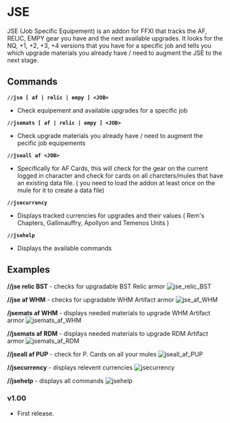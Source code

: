 # JSE
JSE (Job Specific Equipement) is an addon for FFXI that tracks the AF, RELIC, EMPY gear you have and the next available upgrades. 
It looks for the NQ, +1, +2, +3, +4 versions that you have for a specific job and tells you which upgrade materials you already have / need to augment the JSE to the next stage.


## Commands

**`//jse [ af | relic | empy ] <JOB>`**
- Check equipement and available upgrades for a specific job

**`//jsemats [ af | relic | empy ] <JOB>`** 
- Check upgrade materials you already have / need to augment the pecific job equipements

**`//jseall af <JOB>`** 
- Specifically for AF Cards, this will check for the gear on the current logged in character and check for cards on all charcters/mules that have an existing data file. ( you need to load the addon at least once on the mule for it to create a data file)

**`//jsecurrency`**
- Displays tracked currencies for upgrades and their values ( Rem's Chapters, Gallimauffry, Apollyon and Temenos Units )

**`//jsehelp`**
- Displays the available commands

## Examples ##

**//jse relic BST**  -  checks for upgradable BST Relic armor
![jse_relic_BST](https://i.imgur.com/zMMdS1P.jpeg)

**//jse af WHM**  -  checks for upgradable WHM Artifact armor
![jse_af_WHM](https://imgur.com/NrQDOJn.jpeg)

**/jsemats af WHM**  -  displays needed materials to upgrade WHM Artifact armor
![jsemats_af_WHM](https://i.imgur.com/wyjHUQk.jpeg)

**//jsemats af RDM**  -  displays needed materials to upgrade RDM Artifact armor
![jsemats_af_RDM](https://i.imgur.com/EOfzfUW.jpeg)

**//jseall af PUP**  -  check for P. Cards on all your mules 
![jseall_af_PUP](https://i.imgur.com/YQGXnXD.jpeg)

**//jsecurrency**  -  displays relevent currencies
![jsecurrency](https://i.imgur.com/fYggKX1.jpeg)

**//jsehelp**  -  displays all commands
![jsehelp](https://i.imgur.com/pXHzTlf.jpeg)


### v1.00
* First release.
